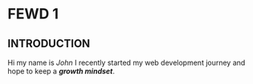 # FEWD 1 

## INTRODUCTION
Hi my name is *John* I recently started my web development journey and hope to keep a _**growth mindset**_. 
